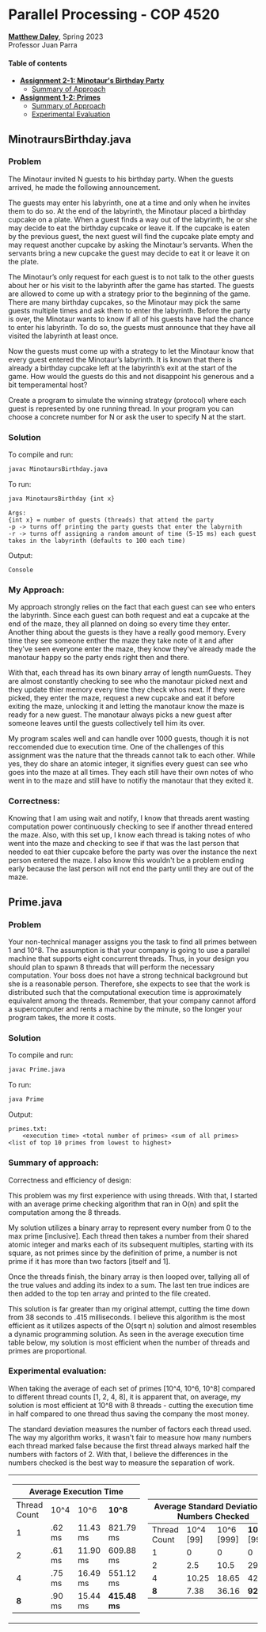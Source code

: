 # Parallel Processing - COP 4520

<a href="https://www.linkedin.com/in/matthew--daley/"><b>Matthew Daley</b></a>, Spring 2023 <br>
Professor Juan Parra

<h4>Table of contents</h4>
<ul>
  <li>
    <a href="#minotaursbirthdayjava"><b>Assignment 2-1: Minotaur's Birthday Party</b></a>
    <ul>
      <li><a href="#my-approach">Summary of Approach</a></li>
     </ul>
  </li>
  <li>
    <a href="#primejava"><b>Assignment 1-2: Primes</b></a>
    <ul>
      <li><a href="#summary-of-approach">Summary of Approach</a></li>
      <li><a href="#experimental-evaluation">Experimental Evaluation</a></li>
    </ul>
  </li>
</ul>

## MinotraursBirthday.java

### Problem

The Minotaur invited N guests to his birthday party. When the guests arrived, he made the following announcement.

The guests may enter his labyrinth, one at a time and only when he invites them to do so. At the end of the labyrinth, the Minotaur placed a birthday cupcake on a plate. When a guest finds a way out of the labyrinth, he or she may decide to eat the birthday cupcake or leave it. If the cupcake is eaten by the previous guest, the next guest will find the cupcake plate empty and may request another cupcake by asking the Minotaur’s servants. When the servants bring a new cupcake the guest may decide to eat it or leave it on the plate.

The Minotaur’s only request for each guest is to not talk to the other guests about her or his visit to the labyrinth after the game has started. The guests are allowed to come up with a strategy prior to the beginning of the game. There are many birthday cupcakes, so the Minotaur may pick the same guests multiple times and ask them to enter the labyrinth. Before the party is over, the Minotaur wants to know if all of his guests have had the chance to enter his labyrinth. To do so, the guests must announce that they have all visited the labyrinth at least once.

Now the guests must come up with a strategy to let the Minotaur know that every guest entered the Minotaur’s labyrinth. It is known that there is already a birthday cupcake left at the labyrinth’s exit at the start of the game. How would the guests do this and not disappoint his generous and a bit temperamental host?

Create a program to simulate the winning strategy (protocol) where each guest is represented by one running thread. In your program you can choose a concrete number for N or ask the user to specify N at the start.

### Solution

To compile and run:
  ```sh
  javac MinotaursBirthday.java
  ```
To run:
  ```sh
  java MinotaursBirthday {int x}
  ```
  ```
  Args:
  {int x} = number of guests (threads) that attend the party
  -p -> turns off printing the party guests that enter the labyrnith
  -r -> turns off assigning a random amount of time (5-15 ms) each guest takes in the labyrinth (defaults to 100 each time)
  ```
Output:
  ```
  Console
  ```

### My Approach:
My approach strongly relies on the fact that each guest can see who enters the labyrinth. Since each guest can both request and eat a cupcake at the end of the maze, they all planned on doing so every time they enter. Another thing about the guests is they have a really good memory. Every time they see someone enther the maze they take note of it and after they've seen everyone enter the maze, they know they've already made the manotaur happy so the party ends right then and there.

With that, each thread has its own binary array of length numGuests. They are almost constantly checking to see who the manotaur picked next and they update thier memory every time they check whos next. If they were picked, they enter the maze, request a new cupcake and eat it before exiting the maze, unlocking it and letting the manotaur know the maze is ready for a new guest. The manotaur always picks a new guest after someone leaves until the guests collectively tell him its over.

My program scales well and can handle over 1000 guests, though it is not reccomended due to execution time. One of the challenges of this assignment was the nature that the threads cannot talk to each other. While yes, they do share an atomic integer, it signifies every guest can see who goes into the maze at all times. They each still have their own notes of who went in to the maze and still have to notifiy the manotaur that they exited it.

### Correctness:
Knowing that I am using wait and notify, I know that threads arent wasting computation power continuously checking to see if another thread entered the maze. Also, with this set up, I know each thread is taking notes of who went into the maze and checking to see if that was the last person that needed to eat thier cupcake before the party was over the instance the next person entered the maze. I also know this wouldn't be a problem ending early because the last person will not end the party until they are out of the maze.

## Prime.java

### Problem
Your non-technical manager assigns you the task to find all primes between 1 and 10^8. The assumption is that your company is going to use a parallel machine that supports eight concurrent threads. Thus, in your design you should plan to spawn 8 threads that will perform the necessary computation. Your boss does not have a strong technical background but she is a reasonable person. Therefore, she expects to see that the work is distributed such that the computational execution time is approximately equivalent among the threads. Remember, that your company cannot afford a supercomputer and rents a machine by the minute, so the longer your program takes, the more it costs.

### Solution
To compile and run:
  ```sh
  javac Prime.java
  ```
To run:
  ```sh
  java Prime
  ```

Output:
  ```
  primes.txt:
      <execution time> <total number of primes> <sum of all primes> <list of top 10 primes from lowest to highest>
  ```

### Summary of approach:
  Correctness and efficiency of design:

  This problem was my first experience with using threads. With that, I started with an average prime checking algorithm that ran in O(n) and split the computation among the 8 threads.

  My solution utilizes a binary array to represent every number from 0 to the max prime [inclusive]. Each thread then takes a number from their shared atomic integer and marks each of its subsequent multiples, starting with its square, as not primes since by the definition of prime, a number is not prime if it has more than two factors [itself and 1].

  Once the threads finish, the binary array is then looped over, tallying all of the true values and adding its index to a sum. The last ten true indices are then added to the top ten array and printed to the file created.

  This solution is far greater than my original attempt, cutting the time down from 38 seconds to .415 milliseconds. I believe this algorithm is the most efficient as it utilizes aspects of the O(sqrt n) solution and almost resembles a dynamic programming solution. As seen in the average execution time table below, my solution is most efficient when the number of threads and primes are proportional.


### Experimental evaluation:

When taking the average of each set of primes [10^4, 10^6, 10^8] compared to different thread counts [1, 2, 4, 8], it is apparent that, on average, my solution is most efficient at 10^8 with 8 threads - cutting the execution time in half compared to one thread thus saving the company the most money.

The standard deviation measures the number of factors each thread used. The way my algorithm works, it wasn't fair to measure how many numbers each thread marked false because the first thread always marked half the numbers with factors of 2. With that, I believe the differences in the numbers checked is the best way to measure the separation of work.

<div align="center">
<table>
  <tbody>
    <tr>
      <td>
        <table>
          <thead>
            <tr>
              <th colspan="4">Average Execution Time</th>
            </tr>
          </thead>
          <tbody>
            <tr>
              <td> Thread Count </td>
              <td> 10^4</td>
              <td> 10^6 </td>
              <td> <b>10^8</b> </td>
            </tr>
            <tr>
              <td> 1 </td>
              <td> .62 ms</td>
              <td> 11.43 ms </td>
              <td> 821.79 ms </td>
            </tr>
            <tr>
              <td> 2 </td>
              <td> .61 ms </td>
              <td> 11.90 ms </td>
              <td> 609.88 ms </td>
            </tr>
            <tr>
              <td> 4 </td>
              <td> .75 ms </td>
              <td> 16.49 ms </td>
              <td> 551.12 ms </td>
            </tr>
            <tr>
              <td> <b>8</b> </td>
              <td> .90 ms </td>
              <td> 15.44 ms </td>
              <td> <b>415.48 ms</b> </td>
            </tr>
          </tbody>
        </table>
      </td>
      <td>
        <table>
          <thead>
            <tr>
              <th colspan="4">Average Standard Deviation of Numbers Checked</th>
            </tr>
          </thead>
          <tbody>
            <tr>
              <td> Thread Count </td>
              <td> 10^4 [99]</td>
              <td> 10^6 [999]</td>
              <td> <b>10^8</b> [9999] </td>
            </tr>
            <tr>
              <td> 1 </td>
              <td> 0 </td>
              <td> 0 </td>
              <td> 0 </td>
            </tr>
            <tr>
              <td> 2 </td>
              <td> 2.5 </td>
              <td> 10.5 </td>
              <td> 29.7 </td>
            </tr>
            <tr>
              <td> 4 </td>
              <td> 10.25 </td>
              <td> 18.65 </td>
              <td> 42.12 </td>
            </tr>
            <tr>
              <td> <b>8</b> </td>
              <td> 7.38 </td>
              <td> 36.16 </td>
              <td> <b>92.72</b> </td>
            </tr>
          </tbody>
        </table>
      </td>
    </tr>
  </tbody>
</table>
</div>
